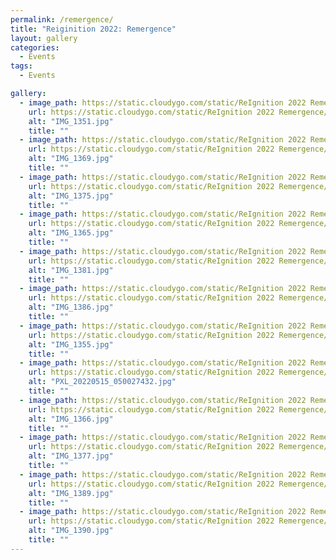 ```yaml
---
permalink: /remergence/
title: "Reiginition 2022: Remergence"
layout: gallery
categories:
  - Events
tags:
  - Events

gallery:
  - image_path: https://static.cloudygo.com/static/ReIgnition 2022 Remergence/IMG_1351_thumb.jpg
    url: https://static.cloudygo.com/static/ReIgnition 2022 Remergence/IMG_1351.jpg
    alt: "IMG_1351.jpg"
    title: ""
  - image_path: https://static.cloudygo.com/static/ReIgnition 2022 Remergence/IMG_1369_thumb.jpg
    url: https://static.cloudygo.com/static/ReIgnition 2022 Remergence/IMG_1369.jpg
    alt: "IMG_1369.jpg"
    title: ""
  - image_path: https://static.cloudygo.com/static/ReIgnition 2022 Remergence/IMG_1375_thumb.jpg
    url: https://static.cloudygo.com/static/ReIgnition 2022 Remergence/IMG_1375.jpg
    alt: "IMG_1375.jpg"
    title: ""
  - image_path: https://static.cloudygo.com/static/ReIgnition 2022 Remergence/IMG_1365_thumb.jpg
    url: https://static.cloudygo.com/static/ReIgnition 2022 Remergence/IMG_1365.jpg
    alt: "IMG_1365.jpg"
    title: ""
  - image_path: https://static.cloudygo.com/static/ReIgnition 2022 Remergence/IMG_1381_thumb.jpg
    url: https://static.cloudygo.com/static/ReIgnition 2022 Remergence/IMG_1381.jpg
    alt: "IMG_1381.jpg"
    title: ""
  - image_path: https://static.cloudygo.com/static/ReIgnition 2022 Remergence/IMG_1386_thumb.jpg
    url: https://static.cloudygo.com/static/ReIgnition 2022 Remergence/IMG_1386.jpg
    alt: "IMG_1386.jpg"
    title: ""
  - image_path: https://static.cloudygo.com/static/ReIgnition 2022 Remergence/IMG_1355_thumb.jpg
    url: https://static.cloudygo.com/static/ReIgnition 2022 Remergence/IMG_1355.jpg
    alt: "IMG_1355.jpg"
    title: ""
  - image_path: https://static.cloudygo.com/static/ReIgnition 2022 Remergence/PXL_20220515_050027432_thumb.jpg
    url: https://static.cloudygo.com/static/ReIgnition 2022 Remergence/PXL_20220515_050027432.jpg
    alt: "PXL_20220515_050027432.jpg"
    title: ""
  - image_path: https://static.cloudygo.com/static/ReIgnition 2022 Remergence/IMG_1366_thumb.jpg
    url: https://static.cloudygo.com/static/ReIgnition 2022 Remergence/IMG_1366.jpg
    alt: "IMG_1366.jpg"
    title: ""
  - image_path: https://static.cloudygo.com/static/ReIgnition 2022 Remergence/IMG_1377_thumb.jpg
    url: https://static.cloudygo.com/static/ReIgnition 2022 Remergence/IMG_1377.jpg
    alt: "IMG_1377.jpg"
    title: ""
  - image_path: https://static.cloudygo.com/static/ReIgnition 2022 Remergence/IMG_1389_thumb.jpg
    url: https://static.cloudygo.com/static/ReIgnition 2022 Remergence/IMG_1389.jpg
    alt: "IMG_1389.jpg"
    title: ""
  - image_path: https://static.cloudygo.com/static/ReIgnition 2022 Remergence/IMG_1390_thumb.jpg
    url: https://static.cloudygo.com/static/ReIgnition 2022 Remergence/IMG_1390.jpg
    alt: "IMG_1390.jpg"
    title: ""
---
```

